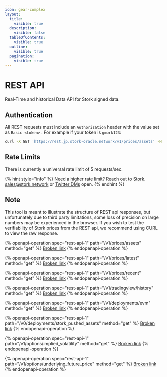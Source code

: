 ```yaml
---
icon: gear-complex
layout:
  title:
    visible: true
  description:
    visible: false
  tableOfContents:
    visible: true
  outline:
    visible: true
  pagination:
    visible: true
---
```


# REST API

Real-Time and historical Data API for Stork signed data.

## Authentication

All REST requests must include an `Authorization` header with the value set as `Basic <token>` . For example if your token is `gmork123`:

```bash
curl -X GET 'https://rest.jp.stork-oracle.network/v1/prices/assets' -H "Authorization: Basic gmork123"
```

## Rate Limits

There is currently a universal rate limit of 5 requests/sec.

{% hint style="info" %}
Need a higher rate limit? Reach out to Stork.  [sales@stork.network](mailto:sales@stork.network) or [Twitter DMs](https://x.com/storkoracle) open.
{% endhint %}

## Note

This tool is meant to illustrate the structure of REST api responses, but unfortunately due to third party limitations, some loss of precision on large numbers may be experienced in the browser. If you wish to test the verifiability of Stork prices from the REST api, we recommend using CURL to view the raw response.

{% openapi-operation spec="rest-api-1" path="/v1/prices/assets" method="get" %}
[Broken link](broken-reference)
{% endopenapi-operation %}

{% openapi-operation spec="rest-api-1" path="/v1/prices/latest" method="get" %}
[Broken link](broken-reference)
{% endopenapi-operation %}

{% openapi-operation spec="rest-api-1" path="/v1/prices/recent" method="get" %}
[Broken link](broken-reference)
{% endopenapi-operation %}

{% openapi-operation spec="rest-api-1" path="/v1/tradingview/history" method="get" %}
[Broken link](broken-reference)
{% endopenapi-operation %}

{% openapi-operation spec="rest-api-1" path="/v1/deployments/evm" method="get" %}
[Broken link](broken-reference)
{% endopenapi-operation %}

{% openapi-operation spec="rest-api-1" path="/v0/deployments/stork_pushed_assets" method="get" %}
[Broken link](broken-reference)
{% endopenapi-operation %}

{% openapi-operation spec="rest-api-1" path="/v1/options/implied_volatility" method="get" %}
[Broken link](broken-reference)
{% endopenapi-operation %}

{% openapi-operation spec="rest-api-1" path="/v1/options/underlying_future_price" method="get" %}
[Broken link](broken-reference)
{% endopenapi-operation %}
